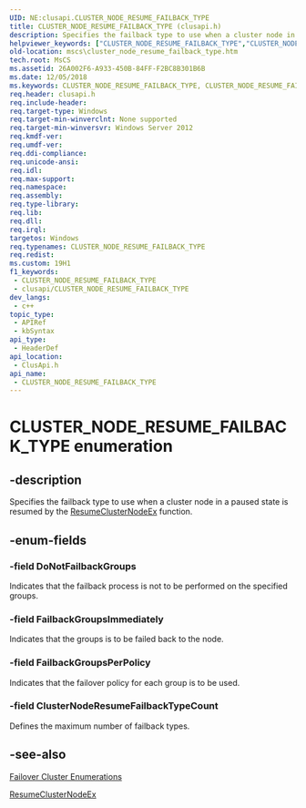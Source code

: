 ```yaml
---
UID: NE:clusapi.CLUSTER_NODE_RESUME_FAILBACK_TYPE
title: CLUSTER_NODE_RESUME_FAILBACK_TYPE (clusapi.h)
description: Specifies the failback type to use when a cluster node in a paused state is resumed by the ResumeClusterNodeEx function.
helpviewer_keywords: ["CLUSTER_NODE_RESUME_FAILBACK_TYPE","CLUSTER_NODE_RESUME_FAILBACK_TYPE enumeration [Failover Cluster]","ClusterNodeResumeFailbackTypeCount","DoNotFailbackGroups","FailbackGroupsImmediately","FailbackGroupsPerPolicy","clusapi/CLUSTER_NODE_RESUME_FAILBACK_TYPE","clusapi/ClusterNodeResumeFailbackTypeCount","clusapi/DoNotFailbackGroups","clusapi/FailbackGroupsImmediately","clusapi/FailbackGroupsPerPolicy","mscs.cluster_node_resume_failback_type"]
old-location: mscs\cluster_node_resume_failback_type.htm
tech.root: MsCS
ms.assetid: 26A002F6-A933-450B-84FF-F2BC8B301B6B
ms.date: 12/05/2018
ms.keywords: CLUSTER_NODE_RESUME_FAILBACK_TYPE, CLUSTER_NODE_RESUME_FAILBACK_TYPE enumeration [Failover Cluster], ClusterNodeResumeFailbackTypeCount, DoNotFailbackGroups, FailbackGroupsImmediately, FailbackGroupsPerPolicy, clusapi/CLUSTER_NODE_RESUME_FAILBACK_TYPE, clusapi/ClusterNodeResumeFailbackTypeCount, clusapi/DoNotFailbackGroups, clusapi/FailbackGroupsImmediately, clusapi/FailbackGroupsPerPolicy, mscs.cluster_node_resume_failback_type
req.header: clusapi.h
req.include-header: 
req.target-type: Windows
req.target-min-winverclnt: None supported
req.target-min-winversvr: Windows Server 2012
req.kmdf-ver: 
req.umdf-ver: 
req.ddi-compliance: 
req.unicode-ansi: 
req.idl: 
req.max-support: 
req.namespace: 
req.assembly: 
req.type-library: 
req.lib: 
req.dll: 
req.irql: 
targetos: Windows
req.typenames: CLUSTER_NODE_RESUME_FAILBACK_TYPE
req.redist: 
ms.custom: 19H1
f1_keywords:
 - CLUSTER_NODE_RESUME_FAILBACK_TYPE
 - clusapi/CLUSTER_NODE_RESUME_FAILBACK_TYPE
dev_langs:
 - c++
topic_type:
 - APIRef
 - kbSyntax
api_type:
 - HeaderDef
api_location:
 - ClusApi.h
api_name:
 - CLUSTER_NODE_RESUME_FAILBACK_TYPE
---
```


# CLUSTER_NODE_RESUME_FAILBACK_TYPE enumeration


## -description

Specifies the failback type to use when a cluster node in a paused state is resumed by the <a href="/windows/desktop/api/clusapi/nf-clusapi-resumeclusternodeex">ResumeClusterNodeEx</a> function.

## -enum-fields

### -field DoNotFailbackGroups

Indicates that the failback process is  not to  be performed on the specified groups.

### -field FailbackGroupsImmediately

Indicates that the groups is  to  be failed back to the node.

### -field FailbackGroupsPerPolicy

Indicates that the failover policy for each group is to  be used.

### -field ClusterNodeResumeFailbackTypeCount

Defines the maximum number of failback types.

## -see-also

<a href="/previous-versions/windows/desktop/mscs/cluster-enumerations">Failover Cluster Enumerations</a>



<a href="/windows/desktop/api/clusapi/nf-clusapi-resumeclusternodeex">ResumeClusterNodeEx</a>